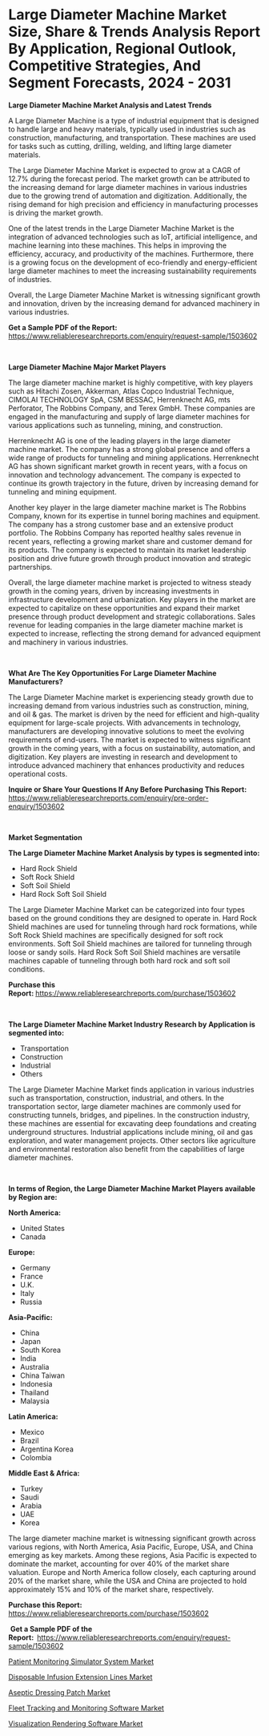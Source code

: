 <p><h1>Large Diameter Machine Market Size, Share & Trends Analysis Report By Application, Regional Outlook, Competitive Strategies, And Segment Forecasts, 2024 - 2031</h1></p><p><strong>Large Diameter Machine Market Analysis and Latest Trends</strong></p>
<p><p>A Large Diameter Machine is a type of industrial equipment that is designed to handle large and heavy materials, typically used in industries such as construction, manufacturing, and transportation. These machines are used for tasks such as cutting, drilling, welding, and lifting large diameter materials.</p><p>The Large Diameter Machine Market is expected to grow at a CAGR of 12.7% during the forecast period. The market growth can be attributed to the increasing demand for large diameter machines in various industries due to the growing trend of automation and digitization. Additionally, the rising demand for high precision and efficiency in manufacturing processes is driving the market growth.</p><p>One of the latest trends in the Large Diameter Machine Market is the integration of advanced technologies such as IoT, artificial intelligence, and machine learning into these machines. This helps in improving the efficiency, accuracy, and productivity of the machines. Furthermore, there is a growing focus on the development of eco-friendly and energy-efficient large diameter machines to meet the increasing sustainability requirements of industries.</p><p>Overall, the Large Diameter Machine Market is witnessing significant growth and innovation, driven by the increasing demand for advanced machinery in various industries.</p></p>
<p><strong>Get a Sample PDF of the Report:&nbsp;</strong> <a href="https://www.reliableresearchreports.com/enquiry/request-sample/1503602">https://www.reliableresearchreports.com/enquiry/request-sample/1503602</a></p>
<p>&nbsp;</p>
<p><strong>Large Diameter Machine Major Market Players</strong></p>
<p><p>The large diameter machine market is highly competitive, with key players such as Hitachi Zosen, Akkerman, Atlas Copco Industrial Technique, CIMOLAI TECHNOLOGY SpA, CSM BESSAC, Herrenknecht AG, mts Perforator, The Robbins Company, and Terex GmbH. These companies are engaged in the manufacturing and supply of large diameter machines for various applications such as tunneling, mining, and construction.</p><p>Herrenknecht AG is one of the leading players in the large diameter machine market. The company has a strong global presence and offers a wide range of products for tunneling and mining applications. Herrenknecht AG has shown significant market growth in recent years, with a focus on innovation and technology advancement. The company is expected to continue its growth trajectory in the future, driven by increasing demand for tunneling and mining equipment.</p><p>Another key player in the large diameter machine market is The Robbins Company, known for its expertise in tunnel boring machines and equipment. The company has a strong customer base and an extensive product portfolio. The Robbins Company has reported healthy sales revenue in recent years, reflecting a growing market share and customer demand for its products. The company is expected to maintain its market leadership position and drive future growth through product innovation and strategic partnerships.</p><p>Overall, the large diameter machine market is projected to witness steady growth in the coming years, driven by increasing investments in infrastructure development and urbanization. Key players in the market are expected to capitalize on these opportunities and expand their market presence through product development and strategic collaborations. Sales revenue for leading companies in the large diameter machine market is expected to increase, reflecting the strong demand for advanced equipment and machinery in various industries.</p></p>
<p>&nbsp;</p>
<p><strong>What Are The Key Opportunities For Large Diameter Machine Manufacturers?</strong></p>
<p><p>The Large Diameter Machine market is experiencing steady growth due to increasing demand from various industries such as construction, mining, and oil & gas. The market is driven by the need for efficient and high-quality equipment for large-scale projects. With advancements in technology, manufacturers are developing innovative solutions to meet the evolving requirements of end-users. The market is expected to witness significant growth in the coming years, with a focus on sustainability, automation, and digitization. Key players are investing in research and development to introduce advanced machinery that enhances productivity and reduces operational costs.</p></p>
<p><strong>Inquire or Share Your Questions If Any Before Purchasing This Report:</strong> <a href="https://www.reliableresearchreports.com/enquiry/pre-order-enquiry/1503602">https://www.reliableresearchreports.com/enquiry/pre-order-enquiry/1503602</a></p>
<p>&nbsp;</p>
<p><strong>Market Segmentation</strong></p>
<p><strong>The Large Diameter Machine Market Analysis by types is segmented into:</strong></p>
<p><ul><li>Hard Rock Shield</li><li>Soft Rock Shield</li><li>Soft Soil Shield</li><li>Hard Rock Soft Soil Shield</li></ul></p>
<p><p>The Large Diameter Machine Market can be categorized into four types based on the ground conditions they are designed to operate in. Hard Rock Shield machines are used for tunneling through hard rock formations, while Soft Rock Shield machines are specifically designed for soft rock environments. Soft Soil Shield machines are tailored for tunneling through loose or sandy soils. Hard Rock Soft Soil Shield machines are versatile machines capable of tunneling through both hard rock and soft soil conditions.</p></p>
<p><strong>Purchase this Report:&nbsp;</strong><a href="https://www.reliableresearchreports.com/purchase/1503602">https://www.reliableresearchreports.com/purchase/1503602</a></p>
<p>&nbsp;</p>
<p><strong>The Large Diameter Machine Market Industry Research by Application is segmented into:</strong></p>
<p><ul><li>Transportation</li><li>Construction</li><li>Industrial</li><li>Others</li></ul></p>
<p><p>The Large Diameter Machine Market finds application in various industries such as transportation, construction, industrial, and others. In the transportation sector, large diameter machines are commonly used for constructing tunnels, bridges, and pipelines. In the construction industry, these machines are essential for excavating deep foundations and creating underground structures. Industrial applications include mining, oil and gas exploration, and water management projects. Other sectors like agriculture and environmental restoration also benefit from the capabilities of large diameter machines.</p></p>
<p>&nbsp;</p>
<p><strong>In terms of Region, the Large Diameter Machine Market Players available by Region are:</strong></p>
<p>
    <p> <strong> North America: </strong>
        <ul>
            <li>United States</li>
            <li>Canada</li>
        </ul>
        </p> 
    <p> <strong> Europe: </strong>
        <ul>
            <li>Germany</li>
            <li>France</li>
            <li>U.K.</li>
            <li>Italy</li>
            <li>Russia</li>
        </ul>
        </p> 
    <p> <strong> Asia-Pacific: </strong>
        <ul>
            <li>China</li>
            <li>Japan</li>
            <li>South Korea</li>
            <li>India</li>
            <li>Australia</li>
            <li>China Taiwan</li>
            <li>Indonesia</li>
            <li>Thailand</li>
            <li>Malaysia</li>
        </ul>
        </p> 
    <p> <strong> Latin America: </strong>
        <ul>
            <li>Mexico</li>
            <li>Brazil</li>
            <li>Argentina Korea</li>
            <li>Colombia</li>
        </ul>
        </p> 
    <p> <strong> Middle East & Africa: </strong>
        <ul>
            <li>Turkey</li>
            <li>Saudi</li>
            <li>Arabia</li>
            <li>UAE</li>
            <li>Korea</li>
        </ul>
    </p>
    </p>
<p><p>The large diameter machine market is witnessing significant growth across various regions, with North America, Asia Pacific, Europe, USA, and China emerging as key markets. Among these regions, Asia Pacific is expected to dominate the market, accounting for over 40% of the market share valuation. Europe and North America follow closely, each capturing around 20% of the market share, while the USA and China are projected to hold approximately 15% and 10% of the market share, respectively.</p></p>
<p><strong>Purchase this Report: </strong><a href="https://www.reliableresearchreports.com/purchase/1503602">https://www.reliableresearchreports.com/purchase/1503602</a></p>
<p>&nbsp;<strong>Get a Sample PDF of the Report:&nbsp;&nbsp;</strong><a href="https://www.reliableresearchreports.com/enquiry/request-sample/1503602">https://www.reliableresearchreports.com/enquiry/request-sample/1503602</a></p>
<p><strong></strong></p>
<p><p><a href="https://medium.com/@fosterfahey1016/patient-monitoring-simulator-system-market-comprehensive-assessment-by-type-application-and-b4c866dad722">Patient Monitoring Simulator System Market</a></p><p><a href="https://medium.com/@joanacasper19/disposable-infusion-extension-lines-market-insights-into-market-cagr-market-trends-and-growth-8b7decaa63ab">Disposable Infusion Extension Lines Market</a></p><p><a href="https://medium.com/@fosterfahey1016/aseptic-dressing-patch-market-share-evolution-and-market-growth-trends-2024-2031-e269b500c55d">Aseptic Dressing Patch Market</a></p><p><a href="https://github.com/luckyshygirl/Market-Research-Report-List-3/blob/main/fleet-tracking-and-monitoring-software-market.md">Fleet Tracking and Monitoring Software Market</a></p><p><a href="https://github.com/markusgodoy/Market-Research-Report-List-1/blob/main/visualization-rendering-software-market.md">Visualization Rendering Software Market</a></p></p>